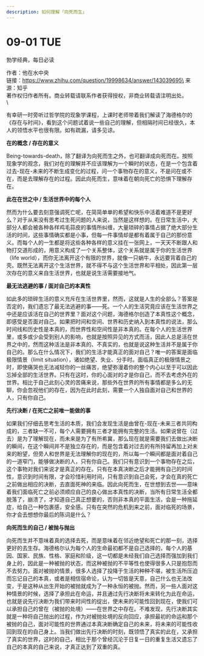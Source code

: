 ```yaml
---
description: 如何理解「向死而生」
---
```


# 09-01 TUE

勃学经典，每日必读

作者：他在水中央\
链接：https://www.zhihu.com/question/19998634/answer/143039695\
来源：知乎\
著作权归作者所有。商业转载请联系作者获得授权，非商业转载请注明出处。\
\


有幸研一时旁听过哲学院的现象学课程，上课时老师带着我们解读了海德格尔的《存在与时间》，看到这个问题试着说一些自己的理解，但相隔时间已经很久，本人的领悟水平也很有限。如有疏漏，请多见谅。

**在的概念 / 存在的意义**

Being-towards-death，除了翻译为向死而生之外，也可翻译成向死而在。按照现象学的观念，我们对在的理解并不应该理解为一个瞬时的状态，在是一个包含着过去-现在-未来的不断生成变化的过程，问一个事物存在的意义，不是问在或不在，而是去理解存在的过程。因此向死而生，意味着在朝向死亡的恐惧下理解存在。

**此在在世之中 / 生活世界中的每个人**

然而为什么要去刻意强调死亡呢，在简简单单的希望和快乐中活着难道不是更好么？对于从来没有思考过生死问题的人来说，当然是这样想的。在日常生活中，大部分人都会被各种各样鸡毛蒜皮的事情所纠缠，大量琐碎的事情占据了绝大部分生活的时间，这些事情确实都是小事，但每一件事情却是都有着属于自己的那份意义。而每个人的一生都是将这些各种各样的意义挂在一张网上，一天天不断跟人和物打交道形成的，用意义构成了一个关系整体，这个关系就是属于你的生活世界（life world），而你无法离开这个有限的世界，就像一只蜗牛，永远要背着自己的壳。既然无法离开这个生活世界，就不得不与这个生活世界和平相处，因此第一层次存在的意义来自生活世界，也就是说生活需要接地气。

**最无法逃避的事 / 面对自己的本真性**

如此多的琐碎生活的意义充斥在生活世界里，然而，这就是人生的全部么？答案是否定的，我们遗忘了最无法逃避的事——死。一个人的生活究竟应该在生活世界之中还是应该活在自己的世界里？面对这个问题，海德格尔创造了本真性这个概念，即感受是否面对自己。如果把时间和空间、世界和历史纳入到本真性的说法，那么时间线和历史性是本真的，而世界性和空间性是非本真的。在每个人的生活世界里，或多或少会受到别人的影响，也就是按照异见的方式而活，因此人总是活在世界之中的，然而这种活法是非本真的、不真实的，也就是说这种生活并不是属于你自己的。那么在什么情况下，我们的生活才能真正的面对自己？唯一的答案是面临极限情景（limit situation），诸如绝望、失业、分手时。面临真正的极限情景之时，即使痛哭也无法减轻你的一丝痛苦，绝望弥漫着你的整个内心以至于可以因此忘掉全部的生活世界。只有在这时，你的心面对的才是你自己，而不去考虑外在的世界。相比于自己此刻心灵的苦痛来说，那些外在世界的所有事情都是多么的无聊，你会忽视他们的存在，因为在此时此刻，需要一个人独自面对自己和世界的人，只有你自己。

**先行决断 / 在死亡之前唯一能做的事**

如果我们仔细去思考生活的本质，我们会发现生活是由曾在-现在-未来三者共同构成的，三者缺一不可，每个人需要拥有三者才能拥有完整的生活。如果说曾在（过去）是为了理解现在，而未来是为了有所希冀，那么现在就是需要我们去做出决断的瞬间，在这个瞬间并不是独立存在的，而是包含着对过去的有所持留再加上对未来的盼望，但旁人和世界是无法理解你的现在的，所以每一个瞬间都是面对着自己的一道窄门，能够做决断的人，只有你自己。我们只有意识到一个事物存在之后，这个事物对我们来说才是真正的存在。只有在本真决断之后才能拥有自己的时间性，意识到时间有限，才会珍惜利用时间，只有意识到自己会死，才会在真的死亡之前做出相应的决断，去直面死神的来临。因此向死而生，在世想到去世——意味着我们面临死亡之前必须顺应自己的良心做出本真性的决断，当所有日常生活全都脱落了，崩溃了，才知道自己真正想要的，否则非本真的平面生活，会是一种拖延症，给自己一种包裹感，安全感。只有在突然的危机到来之前，面对临死的场景，你才会去想想你最后的陈词是什么？

**向死而生的自己 / 被抛与抛出**

向死而生并不意味着真的选择去死，而是意味着在邻近绝望和死亡的那一刻，选择更好的去生存。海德格尔认为每个人的生命最初都不是自己选择的，每个人的基因、国家、民族、性格、家庭和阶级，这一切都是未经我们自己选择而强加到我们身上的，因此是一种被抛的状态，而这种被抛的不平等性也使得很多人只是抱怨而不去努力。面对被抛的情景，很多人选择了投降于生活的种种不堪，被生活所压迫而忘记自己的本真，或者是相信宿命论，认为一切皆是天意，自己什么也无法改变，于是这种从出生开始的被抛就成为了一种永恒的被抛。然而，另一些人面对这种情景的时候，选择了承担此在命运，并且通过先行决断将未来转化为此在命运，也就是说先行决断为我们带来时间性的绽出，使未来的可能性回到现在，使我们可以承担自己的曾在（被抛的处境）——在世界之中存在。不难发现，先行决断其实就是一种将自己抛出的过程，作为对被抛处境的反向回应，承担最初的命运和那个被抛的自己，面对可能性的世界通过本真决断确定自己的未来，将未来的可能性收回到现在的自己身上。当我们做出先行决断的时刻，既领悟了真实的此在，又承担了真实的世界，这时的自己，相比于那个曾经沉沦于日复一日的重复生活又遗忘了自己的本真的自己来说，才真正达到了双重的真。
